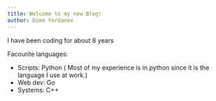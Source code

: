 ```yaml
---
title: Welcome to my new Blog!
author: Dimo Yordanov
---
```


I have been coding for about 8 years

Facourite languages:
  - Scripts: Python ( Most of my experience is in python since it is the language I use at work.)
  - Web dev: Go
  - Systems: C++
